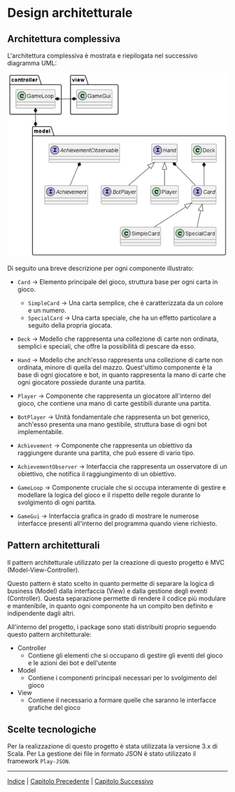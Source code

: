 # Design architetturale

## Architettura complessiva
L'architettura complessiva è mostrata e riepilogata nel successivo diagramma UML:

![Diagramma UML](../uml/design_high_level.png)

Di seguito una breve descrizione per ogni componente illustrato:


- `Card` &rarr; Elemento principale del gioco, struttura base per ogni carta in gioco.
  - `SimpleCard` &rarr; Una carta semplice, che è caratterizzata da un colore e un numero.
  - `SpecialCard` &rarr; Una carta speciale, che ha un effetto particolare a seguito della propria giocata.


- `Deck` &rarr; Modello che rappresenta una collezione di carte non ordinata, semplici e speciali, che offre la possibilità di pescare da esso.
- `Hand` &rarr; Modello che anch'esso rappresenta una collezione di carte non ordinata, minore di quella del mazzo. Quest'ultimo componente è la
base di ogni giocatore e bot, in quanto rappresenta la mano di carte che ogni giocatore possiede durante una partita.


- `Player` &rarr; Componente che rappresenta un giocatore all'interno del gioco, che contiene una mano di carte gestibili durante una partita.
- `BotPlayer` &rarr; Unità fondamentale che rappresenta un bot generico, anch'esso presenta una mano gestibile, struttura base di ogni bot implementabile.


- `Achievement` &rarr; Componente che rappresenta un obiettivo da raggiungere durante una partita, che può essere di vario tipo.
- `AchievementObserver` &rarr; Interfaccia che rappresenta un osservatore di un obiettivo, che notifica il raggiungimento di un obiettivo.


- `GameLoop` &rarr; Componente cruciale che si occupa interamente di gestire e modellare la logica del gioco e il rispetto
delle regole durante lo svolgimento di ogni partita.
- `GameGui` &rarr; Interfaccia grafica in grado di mostrare le numerose interfacce
  presenti all'interno del programma quando viene richiesto.


## Pattern architetturali
Il pattern architetturale utilizzato per la creazione di questo progetto è MVC (Model-View-Controller).

Questo pattern è stato scelto in quanto permette di separare
la logica di business (Model) dalla interfaccia (View)
e dalla gestione degli eventi (Controller).
Questa separazione permette di rendere il codice più modulare e mantenibile,
in quanto ogni componente ha un compito ben definito e indipendente dagli altri.

All'interno del progetto, i package sono stati distribuiti proprio seguendo questo pattern architetturale:
- Controller
  - Contiene gli elementi che si occupano 
di gestire gli eventi del gioco e le azioni dei bot e dell'utente
- Model
  - Contiene i componenti principali necessari per lo svolgimento del gioco
- View
  - Contiene il necessario a formare quelle che saranno le interfacce grafiche del gioco

## Scelte tecnologiche
Per la realizzazione di questo progetto è stata utilizzata la versione 3.x di Scala. Per La gestione dei file in formato 
JSON è stato utilizzato il framework `Play-JSON`.

---

[Indice](../index.md) | [Capitolo Precedente](./2-Requisiti.md) | [Capitolo Successivo](./4-Design-dettaglio.md)